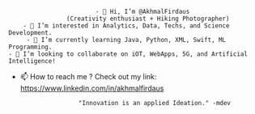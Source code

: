                             - 👋 Hi, I’m @AkhmalFirdaus
                    (Creativity enthusiast + Hiking Photographer)
        - 👀 I’m interested in Analytics, Data, Techs, and Science Development.
         - 🌱 I’m currently learning Java, Python, XML, Swift, ML Programming.
    - 💞️ I’m looking to collaborate on iOT, WebApps, 5G, and Artificial Intelligence!
- 📫 How to reach me ? Check out my link: https://www.linkedin.com/in/akhmalfirdaus

                      "Innovation is an applied Ideation." -mdev

<!---
AkhmalFirdaus/AkhmalFirdaus is a ✨ special ✨ repository because its `README.md` (this file) appears on your GitHub profile.
You can click the Preview link to take a look at your changes.
--->
